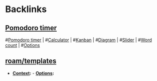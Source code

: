 
# Backlinks
## [Pomodoro timer](<Pomodoro timer.md>)
#[Pomodoro timer](<Pomodoro timer.md>) | #[Calculator](<Calculator.md>) | #[Kanban](<Kanban.md>) | #[Diagram](<Diagram.md>) | #[Slider](<Slider.md>) | #[Word count](<Word count.md>) | #[Options](<Options.md>)

## [roam/templates](<roam/templates.md>)
- **[Context](<Context.md>):**
            - **[Options](<Options.md>):**

